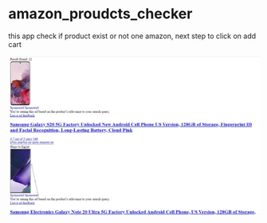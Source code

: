 # amazon_proudcts_checker
this app check if product exist or not one amazon, next step to click on add cart 

<img src='result_found.JPG'>
